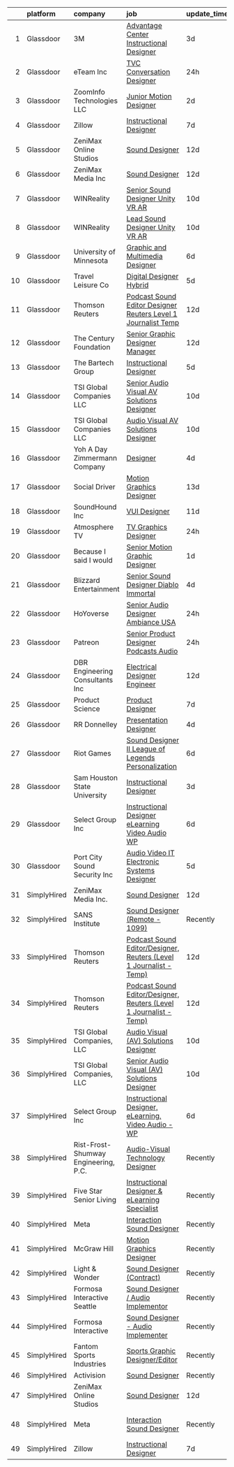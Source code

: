 

|    | platform    | company                              | job                                                                                                                                                                                                                                                                                                                                                                                                                                                                                                                                                                                                                                                                                                                                                                                                                                                                                                                                                                                                                                                                                                                                                                                                                                                                                                                                                                                                                                                                                                                                                                                                                                                                                                                  | update_time   | location                  |
|---:|:------------|:-------------------------------------|:---------------------------------------------------------------------------------------------------------------------------------------------------------------------------------------------------------------------------------------------------------------------------------------------------------------------------------------------------------------------------------------------------------------------------------------------------------------------------------------------------------------------------------------------------------------------------------------------------------------------------------------------------------------------------------------------------------------------------------------------------------------------------------------------------------------------------------------------------------------------------------------------------------------------------------------------------------------------------------------------------------------------------------------------------------------------------------------------------------------------------------------------------------------------------------------------------------------------------------------------------------------------------------------------------------------------------------------------------------------------------------------------------------------------------------------------------------------------------------------------------------------------------------------------------------------------------------------------------------------------------------------------------------------------------------------------------------------------|:--------------|:--------------------------|
|  1 | Glassdoor   | 3M                                   | [Advantage Center Instructional Designer](https://www.glassdoor.com/partner/jobListing.htm?pos=125&ao=1136043&s=58&guid=0000018215389d148fb09d8a4f038908&src=GD_JOB_AD&t=SR&vt=w&cs=1_9532d272&cb=1658213408363&jobListingId=1008008235347&jrtk=3-0-1g8ajh7aqk6ft801-1g8ajh7b7gsrn800-52062460f92412fe-)                                                                                                                                                                                                                                                                                                                                                                                                                                                                                                                                                                                                                                                                                                                                                                                                                                                                                                                                                                                                                                                                                                                                                                                                                                                                                                                                                                                                             | 3d            | Delaware                  |
|  2 | Glassdoor   | eTeam Inc                            | [TVC Conversation Designer](https://www.glassdoor.com/partner/jobListing.htm?pos=114&ao=1136043&s=58&guid=0000018215389d148fb09d8a4f038908&src=GD_JOB_AD&t=SR&vt=w&cs=1_9bc463b9&cb=1658213408360&jobListingId=1008011923629&jrtk=3-0-1g8ajh7aqk6ft801-1g8ajh7b7gsrn800-e41bfc036e7cea23-)                                                                                                                                                                                                                                                                                                                                                                                                                                                                                                                                                                                                                                                                                                                                                                                                                                                                                                                                                                                                                                                                                                                                                                                                                                                                                                                                                                                                                           | 24h           | Austin, TX                |
|  3 | Glassdoor   | ZoomInfo Technologies LLC            | [Junior Motion Designer](https://www.glassdoor.com/partner/jobListing.htm?pos=122&ao=1136043&s=58&guid=0000018215389d148fb09d8a4f038908&src=GD_JOB_AD&t=SR&vt=w&ea=1&cs=1_6ccb1956&cb=1658213408362&jobListingId=1008009769761&jrtk=3-0-1g8ajh7aqk6ft801-1g8ajh7b7gsrn800-13eb0b41ca6bd721-)                                                                                                                                                                                                                                                                                                                                                                                                                                                                                                                                                                                                                                                                                                                                                                                                                                                                                                                                                                                                                                                                                                                                                                                                                                                                                                                                                                                                                         | 2d            | Waltham, MA               |
|  4 | Glassdoor   | Zillow                               | [Instructional Designer](https://www.glassdoor.com/partner/jobListing.htm?pos=108&ao=1110586&s=58&guid=0000018215389d148fb09d8a4f038908&src=GD_JOB_AD&t=SR&vt=w&cs=1_0582567e&cb=1658213408359&jobListingId=1007997798866&cpc=2CAED5C921A5F994&jrtk=3-0-1g8ajh7aqk6ft801-1g8ajh7b7gsrn800-02819dc45a560418--6NYlbfkN0ANMurRYyPEXg08u6OamUd1Mvhk-zhFSGYIZgoJR86UvYL2v6MoUqae-sD5DnU21vp4mwq425I4rhoRs2TY86WP2ZGxwYggeqRifMfac9_iVUjVLTSmzBiRRHPm-QA6FUEy6rVYqW73YgF-0AnZ1u-lc2kZd_IZkx0fqVwRvq2KMPivu2MOtUEWaeb-FIEtsobNysh25FwszWvM5udv1raNIl3kozVPSmFLnVg0aXm-_fZKje5uu6Szw-BWUm6BazmUH0LljhWX8zijLU7ZMILIYv1AI_q1OXqj2d91PZO5zUV_gJKVjPZLqOfvzEBa6ijFKfFO9g5fmW5MqyjCX-xqkh0392jan62MCLGxyVeQY6qC1KujFETfyYFQ2ZIix34MTc20SruAaXRYkJ9prWwDO6Fstf_WhU7K-dVJia_SkEmU3TFbYDTQfB4tpbUUsmHybmF6dRGKn61KP5ah-8u3kd861E8Xlg--cSafXH_oi52RHstB9RDbVUlKoA6PGXhf8j_9vwjh-qP5mndxf2VqFqR3Nm3iHu139XVbZMXMslYQRHjekrjQHj3ejRiwJD2OIG5Psjw0Rj92JOjL3vfGpaO9bXLUMP2Go6hDKCjSt4pDFupW2kRWWHXiBa8B5JAfmtPy7KeTYGTsrstjY00g2ns46Pi7MDUVA0lL6T5cEZgzc2TWMVz_biVU97rKYLPFGg4wEljpBUOZHE8voB8oBYs80K7XrR4PCQjwpCzN5RW5rw3hmh8PcJDbrZTenAU7mNnpgEh8YguyyXrulLsuH2r6nf_rBpcrqMeoDrEKwQp6gc99eqr9UQiYqBG3xrSukjXr4Eh8rLIXyXR0EVEpl3Xomr2pEx_pnrHRMe13ydw4dfLc_WMU2MYNkc202Bz7agRKaeoNfLggyHTKC_aWB290SzcbD14%3D)                                                                                                                                                                                                                                                                                                                                                                                                                           | 7d            | Irvine, CA                |
|  5 | Glassdoor   | ZeniMax Online Studios               | [Sound Designer](https://www.glassdoor.com/partner/jobListing.htm?pos=109&ao=1136043&s=58&guid=0000018215389d148fb09d8a4f038908&src=GD_JOB_AD&t=SR&vt=w&cs=1_49259393&cb=1658213408359&jobListingId=1007987898183&jrtk=3-0-1g8ajh7aqk6ft801-1g8ajh7b7gsrn800-24df4d8b56ead997-)                                                                                                                                                                                                                                                                                                                                                                                                                                                                                                                                                                                                                                                                                                                                                                                                                                                                                                                                                                                                                                                                                                                                                                                                                                                                                                                                                                                                                                      | 12d           | Hunt Valley, MD           |
|  6 | Glassdoor   | ZeniMax Media Inc                    | [Sound Designer](https://www.glassdoor.com/partner/jobListing.htm?pos=110&ao=1136043&s=58&guid=0000018215389d148fb09d8a4f038908&src=GD_JOB_AD&t=SR&vt=w&cs=1_f8a171a8&cb=1658213408360&jobListingId=1007988325078&jrtk=3-0-1g8ajh7aqk6ft801-1g8ajh7b7gsrn800-55614e727ac16db0-)                                                                                                                                                                                                                                                                                                                                                                                                                                                                                                                                                                                                                                                                                                                                                                                                                                                                                                                                                                                                                                                                                                                                                                                                                                                                                                                                                                                                                                      | 12d           | Hunt Valley, MD           |
|  7 | Glassdoor   | WINReality                           | [Senior Sound Designer  Unity  VR AR ](https://www.glassdoor.com/partner/jobListing.htm?pos=120&ao=1136043&s=58&guid=0000018215389d148fb09d8a4f038908&src=GD_JOB_AD&t=SR&vt=w&ea=1&cs=1_b15d4110&cb=1658213408360&jobListingId=1007993534335&jrtk=3-0-1g8ajh7aqk6ft801-1g8ajh7b7gsrn800-28ce946cf162c31c-)                                                                                                                                                                                                                                                                                                                                                                                                                                                                                                                                                                                                                                                                                                                                                                                                                                                                                                                                                                                                                                                                                                                                                                                                                                                                                                                                                                                                           | 10d           | Austin, TX                |
|  8 | Glassdoor   | WINReality                           | [Lead Sound Designer  Unity  VR AR ](https://www.glassdoor.com/partner/jobListing.htm?pos=113&ao=1136043&s=58&guid=0000018215389d148fb09d8a4f038908&src=GD_JOB_AD&t=SR&vt=w&ea=1&cs=1_b40cab1c&cb=1658213408360&jobListingId=1007993534336&jrtk=3-0-1g8ajh7aqk6ft801-1g8ajh7b7gsrn800-5400ce57ad62e762-)                                                                                                                                                                                                                                                                                                                                                                                                                                                                                                                                                                                                                                                                                                                                                                                                                                                                                                                                                                                                                                                                                                                                                                                                                                                                                                                                                                                                             | 10d           | Austin, TX                |
|  9 | Glassdoor   | University of Minnesota              | [Graphic and Multimedia Designer](https://www.glassdoor.com/partner/jobListing.htm?pos=128&ao=1136043&s=58&guid=0000018215389d148fb09d8a4f038908&src=GD_JOB_AD&t=SR&vt=w&cs=1_f1df61fc&cb=1658213408363&jobListingId=1008000373653&jrtk=3-0-1g8ajh7aqk6ft801-1g8ajh7b7gsrn800-f461b1f54acf1cbc-)                                                                                                                                                                                                                                                                                                                                                                                                                                                                                                                                                                                                                                                                                                                                                                                                                                                                                                                                                                                                                                                                                                                                                                                                                                                                                                                                                                                                                     | 6d            | Minneapolis, MN           |
| 10 | Glassdoor   | Travel   Leisure Co                  | [Digital Designer  Hybrid ](https://www.glassdoor.com/partner/jobListing.htm?pos=116&ao=1136043&s=58&guid=0000018215389d148fb09d8a4f038908&src=GD_JOB_AD&t=SR&vt=w&cs=1_79a883b4&cb=1658213408360&jobListingId=1008003081915&jrtk=3-0-1g8ajh7aqk6ft801-1g8ajh7b7gsrn800-1f3d0c5fd54e457c-)                                                                                                                                                                                                                                                                                                                                                                                                                                                                                                                                                                                                                                                                                                                                                                                                                                                                                                                                                                                                                                                                                                                                                                                                                                                                                                                                                                                                                           | 5d            | Orlando, FL               |
| 11 | Glassdoor   | Thomson Reuters                      | [Podcast Sound Editor Designer  Reuters  Level 1 Journalist   Temp ](https://www.glassdoor.com/partner/jobListing.htm?pos=103&ao=1110586&s=58&guid=0000018215389d148fb09d8a4f038908&src=GD_JOB_AD&t=SR&vt=w&cs=1_6e8e548e&cb=1658213408358&jobListingId=1007988334365&cpc=2CAED5C921A5F994&jrtk=3-0-1g8ajh7aqk6ft801-1g8ajh7b7gsrn800-e8caf184a0c6f5a3--6NYlbfkN0CjNG0qDFC9vBxfUJnRpXh8fasJ_-3AjV6caG0C4DoAxAHUoOIq08mxKeEBbR550SrYjZgYVVXukKUPWjgftmPgfrPM_gJvmVrJ3h3u0QcgRf3bJC-akS1wgb1nCFQvr16jVmPgo0L6tM4Sf1WuDvLZ06JkzSF4IJqPtMFC3UZTTktiNCzH8wpWWhWC940k-oRoq4HLItlYdV3dKpOiAbc55Ga8yDVqwSk0NZYH5Sg9BPDDG5hnJuFsMRA9dVYnOpXKJVBAfEvpQpa62XSKKWBHxxfVcaGJymWCMhi0nrusHqawB9I3Ba3TYdJ7zf_qPjAlCS2t3o-AESmS9f1_vvgzjtjlxodcnplhB_osE0XVPY3-x2WMSvDV1Namoqve23kn72jb31n_stKBLDiAFAXWjUFm3-ZF2okDxOUtM9pI1sNU3s-IL_P-309gLXMbuPJTEkrR2ldN2a8fiU4A9YFV6xeubarjHeiGcWqXO9H7G1aC1I-oZSKw81Uf9mx_Sh_5pclh2SZx2C4Cw7c0ojZcRlitaRmEh7y4M-jdZt7ahJnQ0lx73grPx0KC9jWRUDTT8FXDFCbsWkNou8ne6ENh0BZddWoX2_-NAVTN5QsQ4n06BhbJ5hZzBFnT3lU9q4Rcyb5WpqM5O64WblOtJGLKHVb5DjGv6wIV4PhYSQdXztdl1ZZeTlb7VAyszLmkZHjvhznYVwEgOSz6tCuzGnU3K3sg5jufS_184nM176b_Hv3cP98KY5EpdfAD3lbwXNP9g1pf1dFM5wGnpKaaJuWWGMx5WK8VvtaGUK5MiDFuBVRKJV5gyv4FUiCb1UlKHgz7WXZKr7m9x4MvrRagbppNGlT5A1YLQUN2qMNXW5fH2qR9veVCR60NBF9PO_sbe6UzkuMU3w-5RJNd2bZo5RvwEKHUD4C9V1wxqoCDLKskzwkRsNXCzd0S3uRXgoBc8iDgLMY3xO85RKm-hUdKTHqnv7UTbYuZlg_ow0rEt9LGqD9QVTNKx_Dy0znxB6VqqJ67BktYQMsl7BPs5aWrUpdcQXWM-upisn86kcO2fZ1K49Bb9-isZmAr6OiHaHfWNnYAIcw2XoBvgJkGyj8tZtTrrF9QwtN1XD0LftTzZszY8DYcKqXpXZPeBRCyvZ0_DsKFQWeQktyljjIfvD3El28bWneKE49PK3mYteH31QknB1Sj862uTQYp_AG2Mxw5woW5LeBlDpFiCHnOyBC0DxE64cynoUVy-SnZv3bs4SuEg-BABNeTqfmcMtooTTe6E5Kkzzi_5lqPBA%3D%3D) | 12d           | New York, NY              |
| 12 | Glassdoor   | The Century Foundation               | [Senior Graphic Designer Manager](https://www.glassdoor.com/partner/jobListing.htm?pos=130&ao=1136043&s=58&guid=0000018215389d148fb09d8a4f038908&src=GD_JOB_AD&t=SR&vt=w&ea=1&cs=1_cb3a10ab&cb=1658213408363&jobListingId=1007986879590&jrtk=3-0-1g8ajh7aqk6ft801-1g8ajh7b7gsrn800-a3286ed62dd61305-)                                                                                                                                                                                                                                                                                                                                                                                                                                                                                                                                                                                                                                                                                                                                                                                                                                                                                                                                                                                                                                                                                                                                                                                                                                                                                                                                                                                                                | 12d           | New York, NY              |
| 13 | Glassdoor   | The Bartech Group                    | [Instructional Designer](https://www.glassdoor.com/partner/jobListing.htm?pos=105&ao=1110586&s=58&guid=0000018215389d148fb09d8a4f038908&src=GD_JOB_AD&t=SR&vt=w&ea=1&cs=1_51964f0d&cb=1658213408359&jobListingId=1008003136883&cpc=AE9F6614D4EC1B58&jrtk=3-0-1g8ajh7aqk6ft801-1g8ajh7b7gsrn800-833249aba24003e2--6NYlbfkN0C7-FDDT93s0qSKP7uYkdNgAgpSNvwlK8pJNTkcTbZQJnKDJjfvl1yFU2JPCK1oIIphPQAQiSI1X4JAO7M4jHvrCTUjLEyar66Nm-RGu19Q15WaFqnvmeOp-lfeLmorKoexIGM9AmbQMoHcqpdnOQeLSKeJrizkeBoDFXu3CY21pZQ2XyZL4r4mKAxWNOdHLrNt7lJBn2913Nb-u_r91A7OZcMgavFbf6sVW8hlYdFfK_C5l-PgfndjOSpFVgJeJr3MvsZmAiAvBvKMk0dMJ0VTRRyHIl0AWsb1KhIaWgt3Q9OPUDxrkDyY8XH-W7KLzWtI_yH7SMtG1cZnKTYRqq95F_YznTtKi5CX58Q3LhfD24OGVoNzgyoGIHs1CgRPAA9dH9C1St_RmH64Bal53efA1BwuJ0DDvlAYJ_shSNoI7gZrH9eew3M0tB_6WXPL7EfUPRxc2t9KVr7KyjSjJFmgsZWfAQ90evCsviT36eFUxrNaBAjxlLUW)                                                                                                                                                                                                                                                                                                                                                                                                                                                                                                                                                                                                                                                                                                                                                                                                                                                                    | 5d            | Warren, MI                |
| 14 | Glassdoor   | TSI Global Companies  LLC            | [Senior Audio Visual  AV  Solutions Designer](https://www.glassdoor.com/partner/jobListing.htm?pos=102&ao=1110586&s=58&guid=0000018215389d148fb09d8a4f038908&src=GD_JOB_AD&t=SR&vt=w&ea=1&cs=1_1ef58403&cb=1658213408358&jobListingId=1007993283297&cpc=197C68CF74E76BD0&jrtk=3-0-1g8ajh7aqk6ft801-1g8ajh7b7gsrn800-c9b92e72d4f88530--6NYlbfkN0AWNeWD9j0Anv7cu0YAx4MRGy5lC57LhfIKHhakuygoFQXVahOJlnVZVayl1MwmxdSREEmt8rhtuZg3dC_Y4t9T7kUzH7NMHoBcGBIErNc8U8p8KtysrEKUQEpoG1wpY2ZFRiSfejZi8BmZMPzqsCbhiAPYggDBAMjXwehQ0Dp5grAW0M6o6fZys44FbwwWEnmw4Mv9p2c9YkAl79ioZVD9-SK97LXRimfREpNBp9kODWs6KD2XaH8ABokzm3R_oW33K1MwIgZ1k3J5i-eGL5-7BxCwUzkkn58FlTRKfFTqao-CxnzC5-ws-k9do1n9qRqSIQpujvntRFQKDFFOFz_VL3L8TItFYvkIrNPO0zEFuMypN-QiSZw_INu7kueZUrwNjb6TUzpsn1ngEq_tUuzsZyN6aXnk5DPDXANLQSEwZ4tnXiTSjZ9_bs3q_pZOoQa2VjCeb1NVLACIpkV_jqAXHx7Dbkyzr1k1mDOXD1iOk74Ji0RgcnTxtvKa8X3GjVNcYsIGVvVhDCYlbblpNLO43KAPc3sK7EFtIG06tzCQzA%3D%3D)                                                                                                                                                                                                                                                                                                                                                                                                                                                                                                                                                                                                                                                                                                                                                                                   | 10d           | Missouri                  |
| 15 | Glassdoor   | TSI Global Companies  LLC            | [Audio Visual  AV  Solutions Designer](https://www.glassdoor.com/partner/jobListing.htm?pos=101&ao=1110586&s=58&guid=0000018215389d148fb09d8a4f038908&src=GD_JOB_AD&t=SR&vt=w&ea=1&cs=1_bff2ea82&cb=1658213408358&jobListingId=1007993261181&cpc=A0A5B17203D7045B&jrtk=3-0-1g8ajh7aqk6ft801-1g8ajh7b7gsrn800-d5cc32c3be7cb3f1--6NYlbfkN0AWNeWD9j0Anv7cu0YAx4MRGy5lC57LhfIKHhakuygoFQXVahOJlnVZR-oq6_nHXj8eruS9QxxIu-gfpQvA8tZQQlEFih3L5Z2TIopFkaDWIbf1YEL6LD7CNq-2Ttcdtoz0X6j9esD3EeHK8I2J0Rs0K7q5MXFHfumRcQFtcnk5NKNDH4-cBcJmwn0I7pC2G6tCFnIAcpjcMEi7tQWCgvuowouk1yUvnJgHqTQwISJT8Fxj6z4t0oCP5jpayoXVqqROYDJlXfDzvvY5OAsISwVGiVUCDOclN8FK-lpU69xfS-C_st-eLztJeusbdT-2d3SMK9SCPYPmYwr8VaYrTAd_GjiicxNPB__oK4kgfTjGAJsBlYMm86ATLayWdim2AdYSXnkw8M3dXaCRPn-4426fY2e3dgP7g1giqSoCOUHsujQxs9m5fpqUeYITvJ74IVTbUFCQcACZ9zpljdx-zvZJMpr-hYzKzvwsaNCnOyPmIpMO5K-2QoWqJ8aDFupBybsfMtm5X33ZnAC3nJYSBkAJCls2aQYjWWo%3D)                                                                                                                                                                                                                                                                                                                                                                                                                                                                                                                                                                                                                                                                                                                                                                                                        | 10d           | Missouri                  |
| 16 | Glassdoor   | Yoh  A Day   Zimmermann Company      | [Designer](https://www.glassdoor.com/partner/jobListing.htm?pos=107&ao=1110586&s=58&guid=0000018215389d148fb09d8a4f038908&src=GD_JOB_AD&t=SR&vt=w&ea=1&cs=1_40aacdb4&cb=1658213408360&jobListingId=1008005699106&cpc=48B9F4758953335C&jrtk=3-0-1g8ajh7aqk6ft801-1g8ajh7b7gsrn800-7c5af6aa59fd3797--6NYlbfkN0Ae6Qmv8rNb3d5rEsMPL_plhvilYeiJERi7JqghURwQ9bq2mHgMGRGP2iYP1nqVQ_DAkwD0Ear1j62lL7IdZfK8QiKdXU_9sVTj0Y0vVsADh-RJr1aIv-6K-k1RJWd3taYLRinjZy9sK121bxyGOZkJ95VTr_ywi62vwsAJwExpA0vN9Jbt5hhCLxYQQ-IcyWdMSyxKmbO7rArN5hIDGp0ve4lqW0-beBUfzLw1QT-1Zd3zX9Q5D7nbMgKdN-VLijzjE-1qFfzPcauWFZmWn6RZ_FmzGdjQ-uqOT_dMqAu1YoQ694Dynyi4o8dgpu3KNFaMclWGirBaU_QuV0DSe51dKIz9Nh1la4bM_CuOeYSrhZHCnUeB2_Kwqs0BAX18CLlkiorVZeoestrzDfShTGe8Gdgrk5f1lD68ujO68cUWEd6WY87suVC7P0JWg8Is3cLulK9tBd8UzNaptLswknM02jBWIvS0k4UW36CUjgz-wWG2-z-X2BU3)                                                                                                                                                                                                                                                                                                                                                                                                                                                                                                                                                                                                                                                                                                                                                                                                                                                                                  | 4d            | New York, NY              |
| 17 | Glassdoor   | Social Driver                        | [Motion Graphics Designer](https://www.glassdoor.com/partner/jobListing.htm?pos=121&ao=1136043&s=58&guid=0000018215389d148fb09d8a4f038908&src=GD_JOB_AD&t=SR&vt=w&ea=1&cs=1_fbe54402&cb=1658213408360&jobListingId=1007986179729&jrtk=3-0-1g8ajh7aqk6ft801-1g8ajh7b7gsrn800-58e928d3878a5dbb-)                                                                                                                                                                                                                                                                                                                                                                                                                                                                                                                                                                                                                                                                                                                                                                                                                                                                                                                                                                                                                                                                                                                                                                                                                                                                                                                                                                                                                       | 13d           | Washington, DC            |
| 18 | Glassdoor   | SoundHound Inc                       | [VUI Designer](https://www.glassdoor.com/partner/jobListing.htm?pos=123&ao=1136043&s=58&guid=0000018215389d148fb09d8a4f038908&src=GD_JOB_AD&t=SR&vt=w&ea=1&cs=1_53206753&cb=1658213408362&jobListingId=1007991174035&jrtk=3-0-1g8ajh7aqk6ft801-1g8ajh7b7gsrn800-a3597de432b60e1b-)                                                                                                                                                                                                                                                                                                                                                                                                                                                                                                                                                                                                                                                                                                                                                                                                                                                                                                                                                                                                                                                                                                                                                                                                                                                                                                                                                                                                                                   | 11d           | Santa Clara, CA           |
| 19 | Glassdoor   | Atmosphere TV                        | [TV Graphics Designer](https://www.glassdoor.com/partner/jobListing.htm?pos=124&ao=1136043&s=58&guid=0000018215389d148fb09d8a4f038908&src=GD_JOB_AD&t=SR&vt=w&ea=1&cs=1_2087c00e&cb=1658213408363&jobListingId=1008012144619&jrtk=3-0-1g8ajh7aqk6ft801-1g8ajh7b7gsrn800-e5f2647df33499ea-)                                                                                                                                                                                                                                                                                                                                                                                                                                                                                                                                                                                                                                                                                                                                                                                                                                                                                                                                                                                                                                                                                                                                                                                                                                                                                                                                                                                                                           | 24h           | Austin, TX                |
| 20 | Glassdoor   | Because I said I would               | [Senior Motion Graphic Designer](https://www.glassdoor.com/partner/jobListing.htm?pos=127&ao=1136043&s=58&guid=0000018215389d148fb09d8a4f038908&src=GD_JOB_AD&t=SR&vt=w&cs=1_223600d8&cb=1658213408363&jobListingId=1008010193537&jrtk=3-0-1g8ajh7aqk6ft801-1g8ajh7b7gsrn800-0ef158b7305b78f3-)                                                                                                                                                                                                                                                                                                                                                                                                                                                                                                                                                                                                                                                                                                                                                                                                                                                                                                                                                                                                                                                                                                                                                                                                                                                                                                                                                                                                                      | 1d            | Remote                    |
| 21 | Glassdoor   | Blizzard Entertainment               | [Senior Sound Designer   Diablo Immortal](https://www.glassdoor.com/partner/jobListing.htm?pos=112&ao=1136043&s=58&guid=0000018215389d148fb09d8a4f038908&src=GD_JOB_AD&t=SR&vt=w&cs=1_1246d1a9&cb=1658213408360&jobListingId=1008006794553&jrtk=3-0-1g8ajh7aqk6ft801-1g8ajh7b7gsrn800-ad8992a94ea009f0-)                                                                                                                                                                                                                                                                                                                                                                                                                                                                                                                                                                                                                                                                                                                                                                                                                                                                                                                                                                                                                                                                                                                                                                                                                                                                                                                                                                                                             | 4d            | Irvine, CA                |
| 22 | Glassdoor   | HoYoverse                            | [Senior Audio Designer  Ambiance  USA ](https://www.glassdoor.com/partner/jobListing.htm?pos=119&ao=1136043&s=58&guid=0000018215389d148fb09d8a4f038908&src=GD_JOB_AD&t=SR&vt=w&cs=1_a62b1495&cb=1658213408360&jobListingId=1008013428125&jrtk=3-0-1g8ajh7aqk6ft801-1g8ajh7b7gsrn800-81b3d349156aa5e0-)                                                                                                                                                                                                                                                                                                                                                                                                                                                                                                                                                                                                                                                                                                                                                                                                                                                                                                                                                                                                                                                                                                                                                                                                                                                                                                                                                                                                               | 24h           | Los Angeles, CA           |
| 23 | Glassdoor   | Patreon                              | [Senior Product Designer  Podcasts Audio](https://www.glassdoor.com/partner/jobListing.htm?pos=117&ao=1136043&s=58&guid=0000018215389d148fb09d8a4f038908&src=GD_JOB_AD&t=SR&vt=w&ea=1&cs=1_3da3ce70&cb=1658213408360&jobListingId=1008012588674&jrtk=3-0-1g8ajh7aqk6ft801-1g8ajh7b7gsrn800-4c8164c3276f9276-)                                                                                                                                                                                                                                                                                                                                                                                                                                                                                                                                                                                                                                                                                                                                                                                                                                                                                                                                                                                                                                                                                                                                                                                                                                                                                                                                                                                                        | 24h           | New York, NY              |
| 24 | Glassdoor   | DBR Engineering Consultants  Inc     | [Electrical Designer  Engineer](https://www.glassdoor.com/partner/jobListing.htm?pos=129&ao=1136043&s=58&guid=0000018215389d148fb09d8a4f038908&src=GD_JOB_AD&t=SR&vt=w&ea=1&cs=1_36d70257&cb=1658213408363&jobListingId=1007987114856&jrtk=3-0-1g8ajh7aqk6ft801-1g8ajh7b7gsrn800-30f42834620e79fd-)                                                                                                                                                                                                                                                                                                                                                                                                                                                                                                                                                                                                                                                                                                                                                                                                                                                                                                                                                                                                                                                                                                                                                                                                                                                                                                                                                                                                                  | 12d           | Houston, TX               |
| 25 | Glassdoor   | Product Science                      | [Product Designer](https://www.glassdoor.com/partner/jobListing.htm?pos=115&ao=1136043&s=58&guid=0000018215389d148fb09d8a4f038908&src=GD_JOB_AD&t=SR&vt=w&ea=1&cs=1_3d03b24c&cb=1658213408360&jobListingId=1007998776313&jrtk=3-0-1g8ajh7aqk6ft801-1g8ajh7b7gsrn800-ad90a04e866b7826-)                                                                                                                                                                                                                                                                                                                                                                                                                                                                                                                                                                                                                                                                                                                                                                                                                                                                                                                                                                                                                                                                                                                                                                                                                                                                                                                                                                                                                               | 7d            | Los Angeles, CA           |
| 26 | Glassdoor   | RR Donnelley                         | [Presentation Designer](https://www.glassdoor.com/partner/jobListing.htm?pos=118&ao=1136043&s=58&guid=0000018215389d148fb09d8a4f038908&src=GD_JOB_AD&t=SR&vt=w&cs=1_9c654cbf&cb=1658213408360&jobListingId=1008006990870&jrtk=3-0-1g8ajh7aqk6ft801-1g8ajh7b7gsrn800-4b2aa500a5479881-)                                                                                                                                                                                                                                                                                                                                                                                                                                                                                                                                                                                                                                                                                                                                                                                                                                                                                                                                                                                                                                                                                                                                                                                                                                                                                                                                                                                                                               | 4d            | Phoenix, AZ               |
| 27 | Glassdoor   | Riot Games                           | [Sound Designer II   League of Legends  Personalization](https://www.glassdoor.com/partner/jobListing.htm?pos=111&ao=1136043&s=58&guid=0000018215389d148fb09d8a4f038908&src=GD_JOB_AD&t=SR&vt=w&ea=1&cs=1_7877325c&cb=1658213408360&jobListingId=1008001205144&jrtk=3-0-1g8ajh7aqk6ft801-1g8ajh7b7gsrn800-a7b39c232b454dc4-)                                                                                                                                                                                                                                                                                                                                                                                                                                                                                                                                                                                                                                                                                                                                                                                                                                                                                                                                                                                                                                                                                                                                                                                                                                                                                                                                                                                         | 6d            | Los Angeles, CA           |
| 28 | Glassdoor   | Sam Houston State University         | [Instructional Designer](https://www.glassdoor.com/partner/jobListing.htm?pos=126&ao=1136043&s=58&guid=0000018215389d148fb09d8a4f038908&src=GD_JOB_AD&t=SR&vt=w&cs=1_4ecb26b0&cb=1658213408363&jobListingId=1008008391037&jrtk=3-0-1g8ajh7aqk6ft801-1g8ajh7b7gsrn800-8b0195c06c1f40cc-)                                                                                                                                                                                                                                                                                                                                                                                                                                                                                                                                                                                                                                                                                                                                                                                                                                                                                                                                                                                                                                                                                                                                                                                                                                                                                                                                                                                                                              | 3d            | Huntsville, TX            |
| 29 | Glassdoor   | Select Group Inc                     | [Instructional Designer  eLearning  Video Audio   WP](https://www.glassdoor.com/partner/jobListing.htm?pos=104&ao=1110586&s=58&guid=0000018215389d148fb09d8a4f038908&src=GD_JOB_AD&t=SR&vt=w&ea=1&cs=1_72cef7d8&cb=1658213408359&jobListingId=1007999791631&cpc=A47415DDCBEBC78E&jrtk=3-0-1g8ajh7aqk6ft801-1g8ajh7b7gsrn800-bde497bea8ce2594--6NYlbfkN0Bcn-ADAbRvyrq3DH3YqD1gQOSfU_zTPvvfh0XXiz3pBAa41gXbEVBKQgVaXyt5edL3UNG5SvuNApsSpMtpKhZCfPSXTQrdClCPcUdbLA34YzyF4TjYcKosqFvQvrE82wEYNMaa8rw-PlEYRwgHOCXUTbTgRntNLJG-rJfzjbknJQtlKGBegOu4AmbP5O2KgM2n8w0UyFxZtxDsR4SXTRFhtqOl11MsU0CCD9CO9zxVHL0BApn-pNyP2ZGAS5IhrgdSHYVlEIQb4pwnquoH8fLxZFUvif2e2Wif1z36KNK_go3DM5aNjlY3JHW8TInOUgrKRkUxeK1TGv4sghcdedYhUThMy_dd_PMchbBOS8ANS-ukQPcVdIC3cGI9rGqHN1BZWREM_aLQIeKG4QpqL4hi6zIw8mgXB6GNu6dhPjZA_JoDWwYqkMC37meeP5bmD6XgWzqFVtegsJHG_8GjeRbjM7YSKGjdPIbURMAQAQpUiihZKF4Dwla1EMF7HzGnVkrRCvdbQ6Dmj4mw4ZnzMMBa)                                                                                                                                                                                                                                                                                                                                                                                                                                                                                                                                                                                                                                                                                                                                                                                                       | 6d            | White Plains, NY          |
| 30 | Glassdoor   | Port City Sound   Security  Inc      | [Audio   Video   IT   Electronic Systems Designer](https://www.glassdoor.com/partner/jobListing.htm?pos=106&ao=1110586&s=58&guid=0000018215389d148fb09d8a4f038908&src=GD_JOB_AD&t=SR&vt=w&ea=1&cs=1_96c5a81c&cb=1658213408359&jobListingId=1008002941743&cpc=70E6D4E49C80165A&jrtk=3-0-1g8ajh7aqk6ft801-1g8ajh7b7gsrn800-f8e189242b744e23--6NYlbfkN0C2ruSLbldHgJRxGqX58M4ekFWuaOJ1Xy3nZgzYPyc2K5DCdI3untnDjogBLd5Nxs0F-FEEoIit-iELN9aFYPrCLwyGCgLhLV8ZHWxsvtA3naG2JOvtHjcTmEgfcPmUIZiNkBf8UsuwfWuIvNB6iIsqBw34pUdI-1tn5fPoVFyTDaocIMp10jIMabYXzK65tIGle14KnBVwlo_QSpf98WcIrOCAAYlz5AB3tulKRRSdqM7ss-PSQq7HtLfVe6ecEFLUplXUCyXVkiJkgDRqSmQYM_LDFJRGmoTGQlKDjyab48r_GvTr458Pac62ekOKM6bS2N71e7PhvmkmUtR41Hl_Mu0LJZRdzRsZ64r3OEj6HYAF11UplQwAytDPpCJlIG-YpWTN-kVzknlroJTnKUSTwOyU1mF3P7FtSjz1WvGTS0LY1lTKUSHhkvxS55wE2uJrfhci9Lhu6bOQF2_BA98Owtt0aFpCKDlKrpQxwrr07T-38OHADGIAA9uepI-cx-syRPvrnlHcd_uDfTfqJehs_B6Q6uSFK-k%3D)                                                                                                                                                                                                                                                                                                                                                                                                                                                                                                                                                                                                                                                                                                                                                                                            | 5d            | Wilmington, NC            |
| 31 | SimplyHired | ZeniMax Media Inc.                   | [Sound Designer](https://www.simplyhired.com/job/GqzCmVyjraA7eA_QKeIN6jFMgdfz-iNC9_SDD75S0gcmQzfsZxbF8Q?q=sound+designer)                                                                                                                                                                                                                                                                                                                                                                                                                                                                                                                                                                                                                                                                                                                                                                                                                                                                                                                                                                                                                                                                                                                                                                                                                                                                                                                                                                                                                                                                                                                                                                                            | 12d           | Hunt Valley, MD           |
| 32 | SimplyHired | SANS Institute                       | [Sound Designer (Remote - 1099)](https://www.simplyhired.com/job/l5XtJmV5Za5NPAoCY67pJ8osv7Dd9cygFT5KvUQHRZZ5LCw9cI7qOA?q=sound+designer)                                                                                                                                                                                                                                                                                                                                                                                                                                                                                                                                                                                                                                                                                                                                                                                                                                                                                                                                                                                                                                                                                                                                                                                                                                                                                                                                                                                                                                                                                                                                                                            | Recently      | Bethesda, MD              |
| 33 | SimplyHired | Thomson Reuters                      | [Podcast Sound Editor/Designer, Reuters (Level 1 Journalist - Temp)](https://www.simplyhired.com/job/uG-XthcUGLXnvuEzIlGytwXEKmlli3kPZ-eKAScvB6T34fnayI1PJg?q=sound+designer)                                                                                                                                                                                                                                                                                                                                                                                                                                                                                                                                                                                                                                                                                                                                                                                                                                                                                                                                                                                                                                                                                                                                                                                                                                                                                                                                                                                                                                                                                                                                        | 12d           | New York, NY              |
| 34 | SimplyHired | Thomson Reuters                      | [Podcast Sound Editor/Designer, Reuters (Level 1 Journalist - Temp)](https://www.simplyhired.com/job/uG-XthcUGLXnvuEzIlGytwXEKmlli3kPZ-eKAScvB6T34fnayI1PJg?q=sound+designer)                                                                                                                                                                                                                                                                                                                                                                                                                                                                                                                                                                                                                                                                                                                                                                                                                                                                                                                                                                                                                                                                                                                                                                                                                                                                                                                                                                                                                                                                                                                                        | 12d           | New York, NY              |
| 35 | SimplyHired | TSI Global Companies, LLC            | [Audio Visual (AV) Solutions Designer](https://www.simplyhired.com/job/Q2PwGUeatyN7TTeCTc5KE-IzzONgxeRHLFwJPZMZP55Yiozcm9vaOg?q=sound+designer)                                                                                                                                                                                                                                                                                                                                                                                                                                                                                                                                                                                                                                                                                                                                                                                                                                                                                                                                                                                                                                                                                                                                                                                                                                                                                                                                                                                                                                                                                                                                                                      | 10d           | Missouri                  |
| 36 | SimplyHired | TSI Global Companies, LLC            | [Senior Audio Visual (AV) Solutions Designer](https://www.simplyhired.com/job/gC6BuW-HQkJg4Bj-NQWe2TEtTghx8upV1Lb7O71-Bjc9jAWZajwdSw?q=sound+designer)                                                                                                                                                                                                                                                                                                                                                                                                                                                                                                                                                                                                                                                                                                                                                                                                                                                                                                                                                                                                                                                                                                                                                                                                                                                                                                                                                                                                                                                                                                                                                               | 10d           | Missouri                  |
| 37 | SimplyHired | Select Group Inc                     | [Instructional Designer, eLearning, Video Audio - WP](https://www.simplyhired.com/job/oAcORAxybVyfyRm0DtyhwBYLjlddZ_1eBTVz6doqh-LLVwdOyV3cCQ?q=sound+designer)                                                                                                                                                                                                                                                                                                                                                                                                                                                                                                                                                                                                                                                                                                                                                                                                                                                                                                                                                                                                                                                                                                                                                                                                                                                                                                                                                                                                                                                                                                                                                       | 6d            | White Plains, NY          |
| 38 | SimplyHired | Rist-Frost-Shumway Engineering, P.C. | [Audio-Visual Technology Designer](https://www.simplyhired.com/job/OMxrMh8WHY_VNcw74L4J3w8rMgzooJxEwq9_0YhhoPHZG11rZ5ZCeA?q=sound+designer)                                                                                                                                                                                                                                                                                                                                                                                                                                                                                                                                                                                                                                                                                                                                                                                                                                                                                                                                                                                                                                                                                                                                                                                                                                                                                                                                                                                                                                                                                                                                                                          | Recently      | Laconia, NH               |
| 39 | SimplyHired | Five Star Senior Living              | [Instructional Designer & eLearning Specialist](https://www.simplyhired.com/job/oTZPL1wWK2cmOqji4vswi4vj0YGDnK7OTqW_Mj_7zFv6d-Vi6eIF7Q?q=sound+designer)                                                                                                                                                                                                                                                                                                                                                                                                                                                                                                                                                                                                                                                                                                                                                                                                                                                                                                                                                                                                                                                                                                                                                                                                                                                                                                                                                                                                                                                                                                                                                             | Recently      | Newton, MA                |
| 40 | SimplyHired | Meta                                 | [Interaction Sound Designer](https://www.simplyhired.com/job/aCGi4mB5ZX2tE5hCVS34KuRjtfruFbDtnQg2IG4R2NLMKGB44Koy6Q?q=sound+designer)                                                                                                                                                                                                                                                                                                                                                                                                                                                                                                                                                                                                                                                                                                                                                                                                                                                                                                                                                                                                                                                                                                                                                                                                                                                                                                                                                                                                                                                                                                                                                                                | Recently      | New York, NY              |
| 41 | SimplyHired | McGraw Hill                          | [Motion Graphics Designer](https://www.simplyhired.com/job/0QfvublBqviAYsXhQDNxWkcunvBV3hSeSo76Mz9hjYMuUU8y1A6IUg?q=sound+designer)                                                                                                                                                                                                                                                                                                                                                                                                                                                                                                                                                                                                                                                                                                                                                                                                                                                                                                                                                                                                                                                                                                                                                                                                                                                                                                                                                                                                                                                                                                                                                                                  | Recently      | Columbus, OH              |
| 42 | SimplyHired | Light & Wonder                       | [Sound Designer (Contract)](https://www.simplyhired.com/job/iV6W9ClkgZhyoiGhHDc3ai-evYuIAUV4sYoCvbSFqMWPK8MwyutYFw?q=sound+designer)                                                                                                                                                                                                                                                                                                                                                                                                                                                                                                                                                                                                                                                                                                                                                                                                                                                                                                                                                                                                                                                                                                                                                                                                                                                                                                                                                                                                                                                                                                                                                                                 | Recently      | Las Vegas, NV             |
| 43 | SimplyHired | Formosa Interactive Seattle          | [Sound Designer / Audio Implementor](https://www.simplyhired.com/job/vlF4rzpIgemNyADbSUoWC36FtYYh2ouWspqfTFtuxzveh07-6RCwmg?q=sound+designer)                                                                                                                                                                                                                                                                                                                                                                                                                                                                                                                                                                                                                                                                                                                                                                                                                                                                                                                                                                                                                                                                                                                                                                                                                                                                                                                                                                                                                                                                                                                                                                        | Recently      | Seattle, WA               |
| 44 | SimplyHired | Formosa Interactive                  | [Sound Designer - Audio Implementer](https://www.simplyhired.com/job/E63_BRjyLumhk01Bv7mOuaoR0vafXGhLD-NTsS2e6CEpoHi4FvqYnw?q=sound+designer)                                                                                                                                                                                                                                                                                                                                                                                                                                                                                                                                                                                                                                                                                                                                                                                                                                                                                                                                                                                                                                                                                                                                                                                                                                                                                                                                                                                                                                                                                                                                                                        | Recently      | Burbank, CA               |
| 45 | SimplyHired | Fantom Sports Industries             | [Sports Graphic Designer/Editor](https://www.simplyhired.com/job/n2iANPBrr36y2G0ZAUbt6wkOUxxkSrHUDsfdVRf64_zEs1RuXSZMdg?q=sound+designer)                                                                                                                                                                                                                                                                                                                                                                                                                                                                                                                                                                                                                                                                                                                                                                                                                                                                                                                                                                                                                                                                                                                                                                                                                                                                                                                                                                                                                                                                                                                                                                            | Recently      | Remote                    |
| 46 | SimplyHired | Activision                           | [Sound Designer](https://www.simplyhired.com/job/i7qlcqa6pP-srEpgyNNEjRvZmW5tDc8R6vUqXUq0hP94Ee2Cl5AgeQ?q=sound+designer)                                                                                                                                                                                                                                                                                                                                                                                                                                                                                                                                                                                                                                                                                                                                                                                                                                                                                                                                                                                                                                                                                                                                                                                                                                                                                                                                                                                                                                                                                                                                                                                            | Recently      | Austin, TX                |
| 47 | SimplyHired | ZeniMax Online Studios               | [Sound Designer](https://www.simplyhired.com/job/f9irH53AftSo5CFAcz4vrVeB0Dow8_vUkdNzrk1ktKdq7GI-stl2BQ?q=sound+designer)                                                                                                                                                                                                                                                                                                                                                                                                                                                                                                                                                                                                                                                                                                                                                                                                                                                                                                                                                                                                                                                                                                                                                                                                                                                                                                                                                                                                                                                                                                                                                                                            | 12d           | Hunt Valley, MD           |
| 48 | SimplyHired | Meta                                 | [Interaction Sound Designer](https://www.simplyhired.com/job/aCGi4mB5ZX2tE5hCVS34KuRjtfruFbDtnQg2IG4R2NLMKGB44Koy6Q?q=sound+designer)                                                                                                                                                                                                                                                                                                                                                                                                                                                                                                                                                                                                                                                                                                                                                                                                                                                                                                                                                                                                                                                                                                                                                                                                                                                                                                                                                                                                                                                                                                                                                                                | Recently      | New York, NY +4 locations |
| 49 | SimplyHired | Zillow                               | [Instructional Designer](https://www.simplyhired.com/job/F-cPqi38ct85fZmMBG7lEVo9MNkriSo7PQkyIFnwkAxN6HbFb0mLDQ?q=sound+designer)                                                                                                                                                                                                                                                                                                                                                                                                                                                                                                                                                                                                                                                                                                                                                                                                                                                                                                                                                                                                                                                                                                                                                                                                                                                                                                                                                                                                                                                                                                                                                                                    | 7d            | Irvine, CA                |